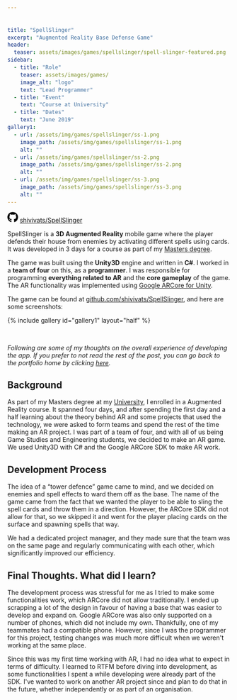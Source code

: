 ```yaml
---


title: "SpellSlinger"
excerpt: "Augmented Reality Base Defense Game"
header:
  teaser: assets/images/games/spellslinger/spell-slinger-featured.png
sidebar:
  - title: "Role"
    teaser: assets/images/games/
    image_alt: "logo"
    text: "Lead Programmer"
  - title: "Event"
    text: "Course at University"
  - title: "Dates"
    text: "June 2019"
gallery1:
  - url: /assets/img/games/spellslinger/ss-1.png
    image_path: /assets/img/games/spellslinger/ss-1.png
    alt: ""
  - url: /assets/img/games/spellslinger/ss-2.png
    image_path: /assets/img/games/spellslinger/ss-2.png
    alt: ""
  - url: /assets/img/games/spellslinger/ss-3.png
    image_path: /assets/img/games/spellslinger/ss-3.png
    alt: ""
---
```


<img src="/assets/icons/github.svg" width="24" height="24"> [shivivats/SpellSlinger](https://github.com/shivivats/SpellSlinger)

SpellSlinger is a **3D Augmented Reality** mobile game where the player defends their house from enemies by activating different spells using cards. It was developed in 3 days for a course as part of my [Masters degree](https://www.aau.at/en/studien/master-game-studies-and-engineering/).

The game was built using the **Unity3D** engine and written in **C#**. I worked in a **team of four** on this, as a **programmer**. I was responsible for programming **everything related to AR** and the **core gameplay** of the game. The AR functionality was implemented using [Google ARCore for Unity](https://unity3d.com/partners/google/arcore).

The game can be found at [github.com/shivivats/SpellSlinger](https://github.com/shivivats/SpellSlinger), and here are some screenshots:

<!-- <iframe width="560" height="315" src="" title="" frameborder="0" allowfullscreen></iframe> -->

{% include gallery id="gallery1" layout="half" %}
<!-- caption="This is a sample gallery to go along with this case study." -->

<br/>

*Following are some of my thoughts on the overall experience of developing the app. If you prefer to not read the rest of the post, you can go back to the portfolio home by clicking [here](/projects).*


## Background

As part of my Masters degree at my [University](https://www.aau.at/), I enrolled in a Augmented Reality course. It spanned four days, and after spending the first day and a half learning about the theory behind AR and some projects that used the technology, we were asked to form teams and spend the rest of the time making an AR project. I was part of a team of four, and with all of us being Game Studies and Engineering students, we decided to make an AR game. We used Unity3D with C# and the Google ARCore SDK to make AR work.

## Development Process

The idea of a “tower defence” game came to mind, and we decided on enemies and spell effects to ward them off as the base. The name of the game came from the fact that we wanted the player to be able to sling the spell cards and throw them in a direction. However, the ARCore SDK did not allow for that, so we skipped it and went for the player placing cards on the surface and spawning spells that way.

We had a dedicated project manager, and they made sure that the team was on the same page and regularly communicating with each other, which significantly improved our efficiency.

## Final Thoughts. What did I learn?

The development process was stressful for me as I tried to make some functionalities work, which ARCore did not allow traditionally. I ended up scrapping a lot of the design in favour of having a base that was easier to develop and expand on. Google ARCore was also only supported on a number of phones, which did not include my own. Thankfully, one of my teammates had a compatible phone. However, since I was the programmer for this project, testing changes was much more difficult when we weren't working at the same place.

Since this was my first time working with AR, I had no idea what to expect in terms of difficulty. I learned to RTFM before diving into development, as some functionalities I spent a while developing were already part of the SDK. I've wanted to work on another AR project since and plan to do that in the future, whether independently or as part of an organisation.